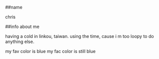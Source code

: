##name

chris

##info about me

having a cold in linkou, taiwan. 
using the time, cause i m too loopy to do anything else.

my fav color is blue
my fac color is still blue
